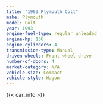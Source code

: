 ```yaml
---
title: "1993 Plymouth Colt"
make: Plymouth
model: Colt
year: 1993
engine-fuel-type: regular unleaded
engine-hp: 136
engine-cylinders: 4
transmission-type: Manual
driven-wheels: Front wheel drive
number-of-doors: 4
market-category: N/A
vehicle-size: Compact
vehicle-style: Wagon
---
```


{{< car_info >}}
